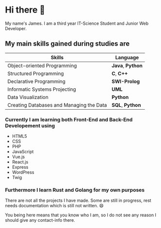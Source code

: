 
# Hi there 👋

My name's James. I am a third year IT-Science Student and Junior Web Developer.

## My main skills gained during studies are

|Skills|Language|
|------|--------|
|Object-oriented Programming|__Java__, __Python__|
|Structured Programming|__C__, __C++__|
|Declarative Programming|__SWI-Prolog__|
|Informatic Systems Projecting|__UML__|
|Data Visualization|__Python__|
|Creating Databases and Managing the Data|__SQL__, __Python__|

### Currently I am learning both Front-End and Back-End Developement using

- HTML5
- CSS
- PHP
- JavaScript
- Vue.js
- React.js
- Express
- WordPress
- Twig

### Furthermore I learn Rust and Golang for my own purposes

There are not all the projects I have made. Some are still in progress, rest needs documentation which is still not written. 😄

You being here means that you know who I am, so I do not see any reason I should give any contact-info there.

<!--
**Shertie/Shertie** is a ✨ _special_ ✨ repository because its `README.md` (this file) appears on your GitHub profile.

Here are some ideas to get you started:

- 🔭 I’m currently working on ...
- 🌱 I’m currently learning ...
- 👯 I’m looking to collaborate on ...
- 🤔 I’m looking for help with ...
- 💬 Ask me about ...
- 📫 How to reach me: ...
- 😄 Pronouns: ...
- ⚡ Fun fact: ...
-->
